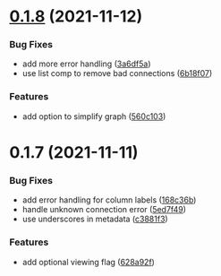 # [0.1.8](https://github.com/Callum-Irving/snvis/compare/v0.1.7...v0.1.8) (2021-11-12)


### Bug Fixes

* add more error handling ([3a6df5a](https://github.com/Callum-Irving/snvis/commit/3a6df5a1ae75d160dbeda6bc722a21698bbda2d4))
* use list comp to remove bad connections ([6b18f07](https://github.com/Callum-Irving/snvis/commit/6b18f079cc6a5c8bcbe0abfe8375b309b49001fd))


### Features

* add option to simplify graph ([560c103](https://github.com/Callum-Irving/snvis/commit/560c10369856aa67fb5598b078feb59ad03a8157))



# 0.1.7 (2021-11-11)


### Bug Fixes

* add error handling for column labels ([168c36b](https://github.com/Callum-Irving/snvis/commit/168c36b231ec2124d7f000170691da298a53da4f))
* handle unknown connection error ([5ed7f49](https://github.com/Callum-Irving/snvis/commit/5ed7f4946c158bb2204723b3b610044d80270a3c))
* use underscores in metadata ([c3881f3](https://github.com/Callum-Irving/snvis/commit/c3881f3ecef73ecfef71d8d52bf925102a1f8166))


### Features

* add optional viewing flag ([628a92f](https://github.com/Callum-Irving/snvis/commit/628a92f0cc3386819fd7dff323655ed96ced1472))
